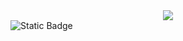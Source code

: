 <div align=center>
<a href="https://hits.seeyoufarm.com"><img src="https://hits.seeyoufarm.com/api/count/incr/badge.svg?url=https%3A%2F%2Fgithub.com%2Fqndrl1004&count_bg=%233DC87E&title_bg=%23555555&icon=datadog.svg&icon_color=%23E7E7E7&title=hits&edge_flat=false"/></a>
</div>


<div>
 <img alt="Static Badge" src="https://img.shields.io/badge/:badgeContent?logo=java">

</div>

